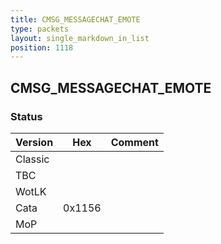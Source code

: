 ```yaml
---
title: CMSG_MESSAGECHAT_EMOTE
type: packets
layout: single_markdown_in_list
position: 1118
---
```


## CMSG_MESSAGECHAT_EMOTE

### Status

Version    | Hex        | Comment
---------- | ---------- | ---------- 
Classic    |            |
TBC        |            |
WotLK      |            |
Cata       | 0x1156     |
MoP        |            |